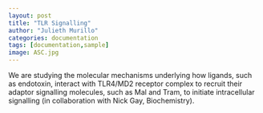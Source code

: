```yaml
---
layout: post
title: "TLR Signalling"
author: "Julieth Murillo"
categories: documentation
tags: [documentation,sample]
image: ASC.jpg
---
```


We are studying the molecular mechanisms underlying how ligands, such as endotoxin, interact with TLR4/MD2 receptor complex to recruit their adaptor signalling molecules, such as Mal and Tram, to initiate intracellular signalling (in collaboration with Nick Gay, Biochemistry). 



